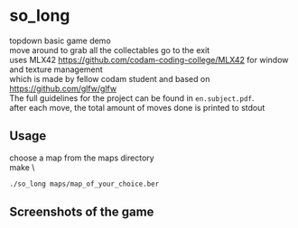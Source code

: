 # so_long
topdown basic game demo \
move around to grab all the collectables go to the exit \
uses MLX42 https://github.com/codam-coding-college/MLX42 for window and texture management \
which is made by fellow codam student and based on https://github.com/glfw/glfw \
The full guidelines for the project can be found in `en.subject.pdf`. \
after each move, the total amount of moves done is printed to stdout

## Usage
choose a map from the maps directory \
make \
```bash
./so_long maps/map_of_your_choice.ber
```

## Screenshots of the game
